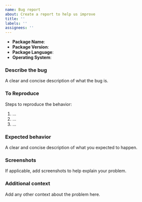 ```yaml
---
name: Bug report
about: Create a report to help us improve
title: ''
labels: ''
assignees: ''
---
```


- **Package Name**:
- **Package Version**:
- **Package Language**:
- **Operating System**:

### Describe the bug

A clear and concise description of what the bug is.

### To Reproduce

Steps to reproduce the behavior:

1. ...
2. ...
3. ...

### Expected behavior

A clear and concise description of what you expected to happen.

### Screenshots

If applicable, add screenshots to help explain your problem.

### **Additional context**

Add any other context about the problem here.
